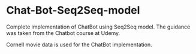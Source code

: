 # Chat-Bot-Seq2Seq-model

Complete implementation of ChatBot using Seq2Seq model. The guidance was taken from the Chatbot course at Udemy.

Cornell movie data is used for the ChatBot implementation.
